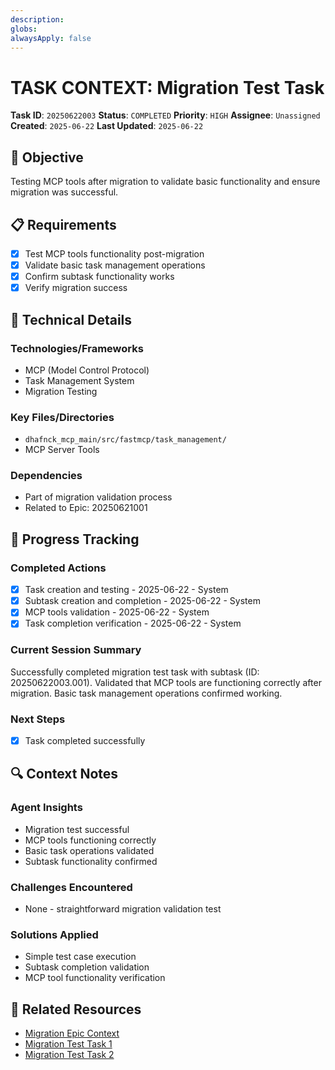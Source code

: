 ```yaml
---
description: 
globs: 
alwaysApply: false
---
```

# TASK CONTEXT: Migration Test Task

**Task ID**: `20250622003`
**Status**: `COMPLETED`
**Priority**: `HIGH`
**Assignee**: `Unassigned`
**Created**: `2025-06-22`
**Last Updated**: `2025-06-22`

## 🎯 Objective
Testing MCP tools after migration to validate basic functionality and ensure migration was successful.

## 📋 Requirements
- [x] Test MCP tools functionality post-migration
- [x] Validate basic task management operations
- [x] Confirm subtask functionality works
- [x] Verify migration success

## 🔧 Technical Details
### Technologies/Frameworks
- MCP (Model Control Protocol)
- Task Management System
- Migration Testing

### Key Files/Directories
- `dhafnck_mcp_main/src/fastmcp/task_management/`
- MCP Server Tools

### Dependencies
- Part of migration validation process
- Related to Epic: 20250621001

## 🚀 Progress Tracking
### Completed Actions
- [x] Task creation and testing - 2025-06-22 - System
- [x] Subtask creation and completion - 2025-06-22 - System
- [x] MCP tools validation - 2025-06-22 - System
- [x] Task completion verification - 2025-06-22 - System

### Current Session Summary
Successfully completed migration test task with subtask (ID: 20250622003.001). Validated that MCP tools are functioning correctly after migration. Basic task management operations confirmed working.

### Next Steps
- [x] Task completed successfully

## 🔍 Context Notes
### Agent Insights
- Migration test successful
- MCP tools functioning correctly
- Basic task operations validated
- Subtask functionality confirmed

### Challenges Encountered
- None - straightforward migration validation test

### Solutions Applied
- Simple test case execution
- Subtask completion validation
- MCP tool functionality verification

## 🔗 Related Resources
- [Migration Epic Context](mdc:context_20250621001.mdc)
- [Migration Test Task 1](mdc:context_20250622001.mdc)
- [Migration Test Task 2](mdc:context_20250622002.mdc) 